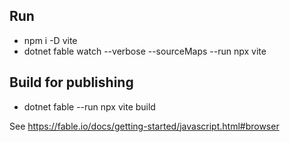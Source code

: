 ﻿## Run

* npm i -D vite
* dotnet fable watch --verbose --sourceMaps --run npx vite

## Build for publishing

* dotnet fable --run npx vite build

See https://fable.io/docs/getting-started/javascript.html#browser